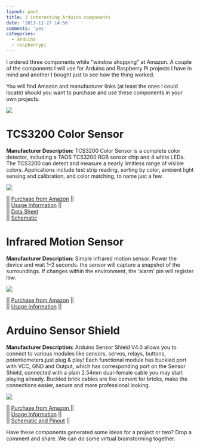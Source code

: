 ```yaml
---
layout: post
title: 3 interesting Arduino components
date: '2013-11-27 14:56'
comments: 'yes'
categories:
  - arduino
  - raspberrypi
---
```


I ordered three components while "window shopping" at Amazon. A couple of the components I will use for Arduino and Raspberry Pi projects I have in mind and another I bought just to see how the thing worked.

You will find Amazon and manufacturer links (at least the ones I could locate) should you want to purchase and use these components in your own projects.

![][1]

# TCS3200 Color Sensor
**Manufacturer Description:** TCS3200 Color Sensor is a complete color detector, including a TAOS TCS3200 RGB sensor chip and 4 white LEDs. The TCS3200 can detect and measure a nearly limitless range of visible colors. Applications include test strip reading, sorting by color, ambient light sensing and calibration, and color matching, to name just a few.

![][2]

|| [Purchase from Amazon][3] ||<br>|| [Usage Information][4] ||<br>|| [Data Sheet][5]<br>|| [Schematic][6]

# Infrared Motion Sensor
**Manufacturer Description:** Simple infrared motion sensor. Power the device and wait 1–2 seconds. the sensor will capture a snapshot of the surroundings. If changes within the environment, the 'alarm' pin will register low.

![][7]

|| [Purchase from Amazon][8] ||<br>|| [Usage Information][9] ||

# Arduino Sensor Shield
**Manufacturer Description:** Arduino Sensor Shield V4.0 allows you to connect to various modules like sensors, servos, relays, buttons, potentiometers.just plug & play! Each functional module has buckled port with VCC, GND and Output, which has corresponding port on the Sensor Shield, connected with a plain 2.54mm dual-female cable you may start playing already. Buckled brick cables are like cement for bricks, make the connections easier, secure and more professional looking.

![][10]

|| [Purchase from Amazon ][11] ||<br>|| [Usage Information][12] ||<br>|| [Schematic and Pinout][13] ||

Have these components generated some ideas for a project or two? Drop a comment and share. We can do some virtual brainstorming together.

[1]: http://2.bp.blogspot.com/-a0seywxOMis/UpZ5wwPlPnI/AAAAAAABNDI/vpwKl5AyNoA/s1600/photo+1.JPG
[2]: http://3.bp.blogspot.com/-Qd5DchIfslQ/UpZ3EDW0hBI/AAAAAAABNCs/tYD0h_OierU/s1600/TCS3200+Color+Sensor.jpg
[3]: http://www.amazon.com/gp/product/B008F7K168/ref=as_li_ss_tl?ie=UTF8&camp=1789&creative=390957&creativeASIN=B008F7K168&linkCode=as2&tag=docstechnotes-20
[4]: http://www.dfrobot.com/wiki/index.php?title=TCS3200_Color_Sensor_(SKU:SEN0101)
[5]: http://www.dfrobot.com/image/data/SEN0101/TCS3200%20TCS3210.pdf
[6]: http://www.dfrobot.com/image/data/SEN0101/TCS3200%20Sch.pdf
[7]: http://4.bp.blogspot.com/-YMEw8rOBcNY/UpZ3JTYAzCI/AAAAAAABNC0/Py8bv0VyTyA/s1600/HC-SR501+Human+Sensor+Module+Pyroelectric+Infrared.jpg
[8]: http://www.amazon.com/gp/product/B007XQRKD4/ref=as_li_ss_tl?ie=UTF8&camp=1789&creative=390957&creativeASIN=B007XQRKD4&linkCode=as2&tag=docstechnotes-20
[9]: http://www.dfrobot.com/wiki/index.php?title=Digital_Infrared_motion_sensor_(SKU:SEN0018)
[10]: http://3.bp.blogspot.com/-hqjYUlazWVA/UpZ3R7YSdRI/AAAAAAABNC8/McQmrUTWgxY/s1600/Arduino+Sensor+Shield.jpg
[11]: http://www.amazon.com/gp/product/B006TQ314G/ref=as_li_ss_tl?ie=UTF8&camp=1789&creative=390957&creativeASIN=B006TQ314G&linkCode=as2&tag=docstechnotes-20
[12]: http://www.sainsmart.com/sainsmart-sensor-shield-v4-module-for-arduino-duemilanove-uno-mega2560-atmel.html
[13]: http://www.sainsmart.com/zen/documents/20-011-904/Pinout.png
